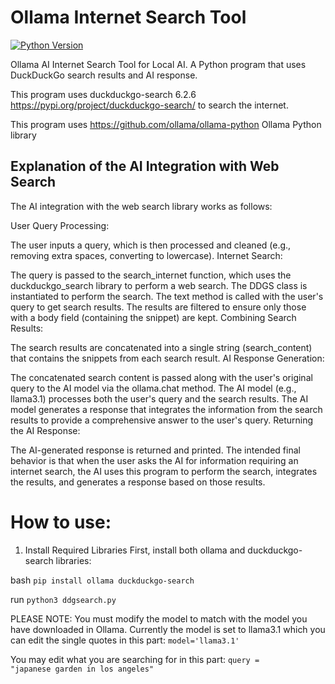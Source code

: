# Ollama Internet Search Tool
[![Python Version](https://img.shields.io/badge/python-3.10%2B-blue)](https://www.python.org/downloads/)

Ollama AI Internet Search Tool for Local AI. A Python program that uses DuckDuckGo search results and AI response.

This program uses duckduckgo-search 6.2.6 https://pypi.org/project/duckduckgo-search/ to search the internet.

This program uses https://github.com/ollama/ollama-python Ollama Python library

## Explanation of the AI Integration with Web Search
The AI integration with the web search library works as follows:

User Query Processing:

The user inputs a query, which is then processed and cleaned (e.g., removing extra spaces, converting to lowercase).
Internet Search:

The query is passed to the search_internet function, which uses the duckduckgo_search library to perform a web search.
The DDGS class is instantiated to perform the search.
The text method is called with the user's query to get search results.
The results are filtered to ensure only those with a body field (containing the snippet) are kept.
Combining Search Results:

The search results are concatenated into a single string (search_content) that contains the snippets from each search result.
AI Response Generation:

The concatenated search content is passed along with the user's original query to the AI model via the ollama.chat method.
The AI model (e.g., llama3.1) processes both the user's query and the search results.
The AI model generates a response that integrates the information from the search results to provide a comprehensive answer to the user's query.
Returning the AI Response:

The AI-generated response is returned and printed.
The intended final behavior is that when the user asks the AI for information requiring an internet search, the AI uses this program to perform the search, integrates the results, and generates a response based on those results.

# How to use:

1. Install Required Libraries
First, install both ollama and duckduckgo-search libraries:

bash
<code>pip install ollama duckduckgo-search</code>

run
<code>python3 ddgsearch.py</code>

PLEASE NOTE: You must modify the model to match with the model you have downloaded in Ollama. Currently the model is set to llama3.1 which you can edit the single quotes in this part: <code>model='llama3.1'</code>

You may edit what you are searching for in this part: <code>query = "japanese garden in los angeles"</code>
